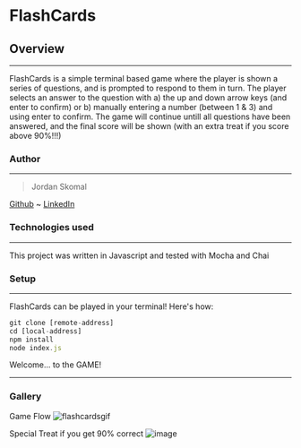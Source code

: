 # FlashCards

## Overview

---
FlashCards is a simple terminal based game where the player is shown a series of questions, and is prompted to respond to them in turn. The player selects an answer to the question with a) the up and down arrow keys (and enter to confirm) or b) manually entering a number (between 1 & 3) and using enter to confirm. The game will continue untill all questions have been answered, and the final score will be shown (with an extra treat if you score above 90%!!!)

### Author
---
> Jordan Skomal

[Github](https://github.com/jskomal) ~ [LinkedIn](https://www.linkedin.com/in/jskomal/)


### Technologies used
---
This project was written in Javascript and tested with Mocha and Chai

### Setup
---
FlashCards can be played in your terminal! Here's how:
```js
git clone [remote-address]
cd [local-address]
npm install
node index.js
```
Welcome... to the GAME!

---

### Gallery
Game Flow
![flashcardsgif](https://user-images.githubusercontent.com/90876852/152447083-22b5c9b3-e6e1-4205-865e-643cd13dd5df.gif)



Special Treat if you get 90% correct
![image](https://user-images.githubusercontent.com/90876852/152446949-d6361e8a-e732-42d8-b807-3343b402ca27.png)
